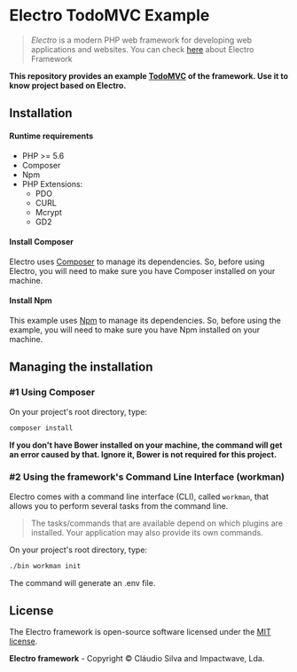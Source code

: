 # Electro TodoMVC Example

> *Electro* is a modern PHP web framework for developing web applications and websites.
You can check [here](https://github.com/electro-framework/electro) about Electro Framework

**This repository provides an example [TodoMVC](http://todomvc.com/) of the framework.
Use it to know project based on Electro.**

## Installation

#### Runtime requirements

- PHP >= 5.6
- Composer
- Npm
- PHP Extensions:
  - PDO
  - CURL
  - Mcrypt
  - GD2

#### Install Composer

Electro uses [Composer](http://getcomposer.org) to manage its dependencies. So, before using Electro, you will need to make sure you have Composer installed on your machine.

#### Install Npm

This example uses [Npm](https://www.npmjs.com/get-npm) to manage its dependencies. So, before using the example, you will need to make sure you have Npm installed on your machine.

## Managing the installation

### #1 Using Composer

On your project's root directory, type:

```bash
composer install
```

**If you don't have Bower installed on your machine, the command will get an error caused by that. Ignore it, Bower is not required for this project.**


### #2 Using the framework's Command Line Interface (workman)

Electro comes with a command line interface (CLI), called `workman`, that allows you to perform several tasks from the command line.

> The tasks/commands that are available depend on which plugins are installed. Your application may also provide its own commands.

On your project's root directory, type:

```bash
./bin workman init
```

The command will generate an .env file.
## License

The Electro framework is open-source software licensed under the [MIT license](http://opensource.org/licenses/MIT).

**Electro framework** - Copyright &copy; Cláudio Silva and Impactwave, Lda.
